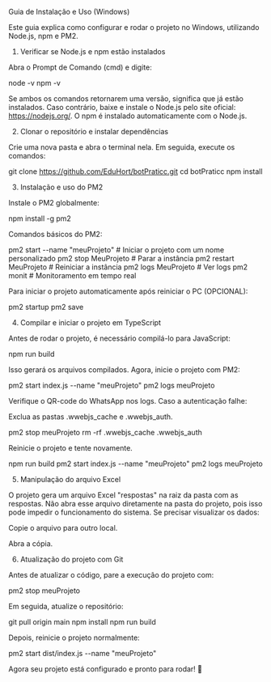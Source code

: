 Guia de Instalação e Uso (Windows)

Este guia explica como configurar e rodar o projeto no Windows, utilizando Node.js, npm e PM2.

1. Verificar se Node.js e npm estão instalados

Abra o Prompt de Comando (cmd) e digite:

node -v
npm -v

Se ambos os comandos retornarem uma versão, significa que já estão instalados. Caso contrário, baixe e instale o Node.js pelo site oficial: https://nodejs.org/. O npm é instalado automaticamente com o Node.js.

2. Clonar o repositório e instalar dependências

Crie uma nova pasta e abra o terminal nela. Em seguida, execute os comandos:

git clone https://github.com/EduHort/botPraticc.git
cd botPraticc
npm install

3. Instalação e uso do PM2

Instale o PM2 globalmente:

npm install -g pm2

Comandos básicos do PM2:

pm2 start --name "meuProjeto"                # Iniciar o projeto com um nome personalizado
pm2 stop MeuProjeto                          # Parar a instância
pm2 restart MeuProjeto                       # Reiniciar a instância
pm2 logs MeuProjeto                          # Ver logs
pm2 monit                                    # Monitoramento em tempo real

Para iniciar o projeto automaticamente após reiniciar o PC (OPCIONAL):

pm2 startup
pm2 save

4. Compilar e iniciar o projeto em TypeScript

Antes de rodar o projeto, é necessário compilá-lo para JavaScript:

npm run build

Isso gerará os arquivos compilados. Agora, inicie o projeto com PM2:

pm2 start index.js --name "meuProjeto"
pm2 logs meuProjeto

Verifique o QR-code do WhatsApp nos logs. Caso a autenticação falhe:

Exclua as pastas .wwebjs_cache e .wwebjs_auth.

pm2 stop meuProjeto
rm -rf .wwebjs_cache .wwebjs_auth

Reinicie o projeto e tente novamente.

npm run build
pm2 start index.js --name "meuProjeto"
pm2 logs meuProjeto

5. Manipulação do arquivo Excel

O projeto gera um arquivo Excel "respostas" na raiz da pasta com as respostas. Não abra esse arquivo diretamente na pasta do projeto, pois isso pode impedir o funcionamento do sistema. Se precisar visualizar os dados:

Copie o arquivo para outro local.

Abra a cópia.

6. Atualização do projeto com Git

Antes de atualizar o código, pare a execução do projeto com:

pm2 stop meuProjeto

Em seguida, atualize o repositório:

git pull origin main
npm install
npm run build

Depois, reinicie o projeto normalmente:

pm2 start dist/index.js --name "meuProjeto"

Agora seu projeto está configurado e pronto para rodar! 🚀